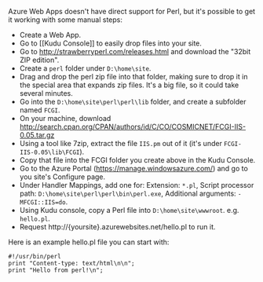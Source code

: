 Azure Web Apps doesn't have direct support for Perl, but it's possible to get it working with some manual steps:

- Create a Web App.
- Go to [[Kudu Console]] to easily drop files into your site.
- Go to http://strawberryperl.com/releases.html and download the "32bit ZIP edition".
- Create a `perl` folder under `D:\home\site`.
- Drag and drop the perl zip file into that folder, making sure to drop it in the special area that expands zip files. It's a big file, so it could take several minutes.
- Go into the `D:\home\site\perl\perl\lib` folder, and create a subfolder named `FCGI`.
- On your machine, download http://search.cpan.org/CPAN/authors/id/C/CO/COSMICNET/FCGI-IIS-0.05.tar.gz
- Using a tool like 7zip, extract the file `IIS.pm` out of it (it's under `FCGI-IIS-0.05\lib\FCGI`).
- Copy that file into the FCGI folder you create above in the Kudu Console.
- Go to the Azure Portal (https://manage.windowsazure.com/) and go to you site's Configure page.
- Under Handler Mappings, add one for: Extension: `*.pl`, Script processor path: `D:\home\site\perl\perl\bin\perl.exe`, Additional arguments: `-MFCGI::IIS=do`.
- Using Kudu console, copy a Perl file into `D:\home\site\wwwroot`. e.g. `hello.pl`.
- Request http://{yoursite}.azurewebsites.net/hello.pl to run it.

Here is an example hello.pl file you can start with:

```
#!/usr/bin/perl
print "Content-type: text/html\n\n";
print "Hello from perl!\n";
```
